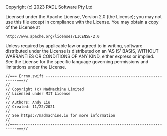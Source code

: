 Copyright (c) 2023 PADL Software Pty Ltd

Licensed under the Apache License, Version 2.0 (the License);
you may not use this file except in compliance with the License.
You may obtain a copy of the License at

    http://www.apache.org/licenses/LICENSE-2.0

Unless required by applicable law or agreed to in writing, software
distributed under the License is distributed on an 'AS IS' BASIS,
WITHOUT WARRANTIES OR CONDITIONS OF ANY KIND, either express or implied.
See the License for the specific language governing permissions and
limitations under the License.

```
//=== Errno.swift ---------------------------------------------------------===//
//
// Copyright (c) MadMachine Limited
// Licensed under MIT License
//
// Authors: Andy Liu
// Created: 11/22/2021
//
// See https://madmachine.io for more information
//
//===----------------------------------------------------------------------===//
```

